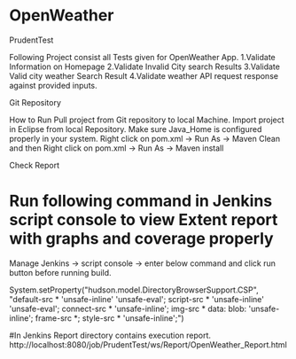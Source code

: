 # OpenWeather
PrudentTest

Following Project consist all Tests given for OpenWeather App.
1.Validate Information on Homepage
2.Validate Invalid City search Results
3.Validate Valid city weather Search Result
4.Validate weather API request response against provided inputs.

Git Repository 


How to Run
Pull project from Git repository to local Machine.
Import project in Eclipse from local Repository.
Make sure Java_Home is configured properly in your system.
Right click on pom.xml -> Run As -> Maven Clean 
and then Right click on pom.xml -> Run As -> Maven install

Check Report
# Run following command in Jenkins script console to view Extent report with graphs and coverage properly
Manage Jenkins -> script console -> enter below command and click run button before running build.

System.setProperty("hudson.model.DirectoryBrowserSupport.CSP", "default-src * 'unsafe-inline' 'unsafe-eval'; script-src * 'unsafe-inline' 'unsafe-eval'; connect-src * 'unsafe-inline'; img-src * data: blob: 'unsafe-inline'; frame-src *; style-src * 'unsafe-inline';")

#In Jenkins Report directory contains execution report.
http://localhost:8080/job/PrudentTest/ws/Report/OpenWeather_Report.html




